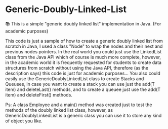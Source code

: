 # Generic-Doubly-Linked-List
📚 This is a simple "generic doubly linked list" implementation in Java. (For academic purposes)

This code is just a sample of how to create a generic doubly linked list from scratch in Java, 
I used a class "Node" to wrap the nodes and their next and previous nodes pointers. In the real world you could just 
use the LinkedList class from the Java API which of course is much more complete, however, in the academic world it is 
frequently requested for students to create data structures from scratch without using the Java API, therefore 
(as the description says) this code is just for academic purposes... 
You also could easily use the GenericDoublyLinkedList class to create Stacks and Queuees, in case you want to create 
a stack you can use just the add(T item) and deleteLast() methods, and to create a queuee just use the add(T item) and deleteFirst() methods.

Ps: A class Employee and a main() method was created just to test the methods of the doubly linked list class, however, 
as GenericDoublyLinkedList is a generic class you can use it to store any kind of object you like.
